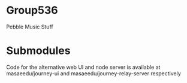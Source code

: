 # Group536
Pebble Music Stuff

# Submodules
Code for the alternative web UI and node server is available at masaeedu/journey-ui and masaeedu/journey-relay-server respectively